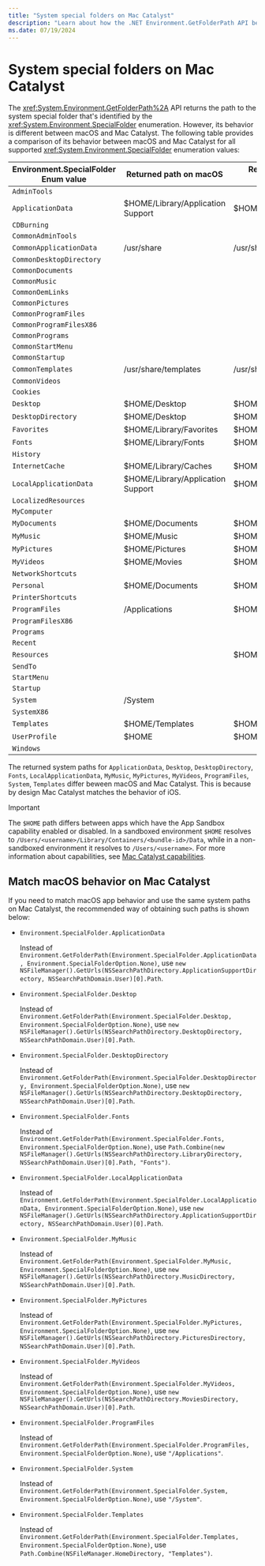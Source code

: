 ```yaml
---
title: "System special folders on Mac Catalyst"
description: "Learn about how the .NET Environment.GetFolderPath API behavior differs between macOS and Mac Catalyst."
ms.date: 07/19/2024
---
```


# System special folders on Mac Catalyst

The <xref:System.Environment.GetFolderPath%2A> API returns the path to the system special folder that's identified by the <xref:System.Environment.SpecialFolder> enumeration. However, its behavior is different between macOS and Mac Catalyst. The following table provides a comparison of its behavior between macOS and Mac Catalyst for all supported <xref:System.Environment.SpecialFolder> enumeration values:

| Environment.SpecialFolder Enum value | Returned path on macOS            | Returned path on Mac Catalyst |
|--------------------------------------|-----------------------------------|-------------------------------|
| `AdminTools`                         |                                   |                               |
| `ApplicationData`                    | $HOME/Library/Application Support | $HOME/Documents/.config       |
| `CDBurning`                          |                                   |                               |
| `CommonAdminTools`                   |                                   |                               |
| `CommonApplicationData`              | /usr/share                        | /usr/share                    |
| `CommonDesktopDirectory`             |                                   |                               |
| `CommonDocuments`                    |                                   |                               |
| `CommonMusic`                        |                                   |                               |
| `CommonOemLinks`                     |                                   |                               |
| `CommonPictures`                     |                                   |                               |
| `CommonProgramFiles`                 |                                   |                               |
| `CommonProgramFilesX86`              |                                   |                               |
| `CommonPrograms`                     |                                   |                               |
| `CommonStartMenu`                    |                                   |                               |
| `CommonStartup`                      |                                   |                               |
| `CommonTemplates`                    | /usr/share/templates              | /usr/share/templates          |
| `CommonVideos`                       |                                   |                               |
| `Cookies`                            |                                   |                               |
| `Desktop`                            | $HOME/Desktop                     | $HOME/Documents/Desktop       |
| `DesktopDirectory`                   | $HOME/Desktop                     | $HOME/Documents/Desktop       |
| `Favorites`                          | $HOME/Library/Favorites           | $HOME/Library/Favorites       |
| `Fonts`                              | $HOME/Library/Fonts               | $HOME/Documents/.fonts        |
| `History`                            |                                   |                               |
| `InternetCache`                      | $HOME/Library/Caches              | $HOME/Library/Caches          |
| `LocalApplicationData`               | $HOME/Library/Application Support | $HOME/Documents               |
| `LocalizedResources`                 |                                   |                               |
| `MyComputer`                         |                                   |                               |
| `MyDocuments`                        | $HOME/Documents                   | $HOME/Documents               |
| `MyMusic`                            | $HOME/Music                       | $HOME/Documents/Music         |
| `MyPictures`                         | $HOME/Pictures                    | $HOME/Documents/Pictures      |
| `MyVideos`                           | $HOME/Movies                      | $HOME/Documents/Videos        |
| `NetworkShortcuts`                   |                                   |                               |
| `Personal`                           | $HOME/Documents                   | $HOME/Documents               |
| `PrinterShortcuts`                   |                                   |                               |
| `ProgramFiles`                       | /Applications                     | $HOME/Applications            |
| `ProgramFilesX86`                    |                                   |                               |
| `Programs`                           |                                   |                               |
| `Recent`                             |                                   |                               |
| `Resources`                          |                                   | $HOME/Library                 |
| `SendTo`                             |                                   |                               |
| `StartMenu`                          |                                   |                               |
| `Startup`                            |                                   |                               |
| `System`                             | /System                           |                               |
| `SystemX86`                          |                                   |                               |
| `Templates`                          | $HOME/Templates                   | $HOME/Documents/Templates     |
| `UserProfile`                        | $HOME                             | $HOME                         |
| `Windows`                            |                                   |                               |

The returned system paths for `ApplicationData`, `Desktop`, `DesktopDirectory`, `Fonts`, `LocalApplicationData`, `MyMusic`, `MyPictures`, `MyVideos`, `ProgramFiles`, `System`, `Templates` differ beween macOS and Mac Catalyst. This is because by design Mac Catalyst matches the behavior of iOS.

> [!IMPORTANT]
> The `$HOME` path differs between apps which have the App Sandbox capability enabled or disabled. In a sandboxed environment `$HOME` resolves to `/Users/<username>/Library/Containers/<bundle-id>/Data`, while in a non-sandboxed environment it resolves to `/Users/<username>`. For more information about capabilities, see [Mac Catalyst capabilities](~/mac-catalyst/capabilities.md).

## Match macOS behavior on Mac Catalyst

If you need to match macOS app behavior and use the same system paths on Mac Catalyst, the recommended way of obtaining such paths is shown below:

- `Environment.SpecialFolder.ApplicationData`

    Instead of `Environment.GetFolderPath(Environment.SpecialFolder.ApplicationData, Environment.SpecialFolderOption.None)`, use `new NSFileManager().GetUrls(NSSearchPathDirectory.ApplicationSupportDirectory, NSSearchPathDomain.User)[0].Path`.

- `Environment.SpecialFolder.Desktop`

    Instead of `Environment.GetFolderPath(Environment.SpecialFolder.Desktop, Environment.SpecialFolderOption.None)`, use `new NSFileManager().GetUrls(NSSearchPathDirectory.DesktopDirectory, NSSearchPathDomain.User)[0].Path`.

- `Environment.SpecialFolder.DesktopDirectory`

    Instead of `Environment.GetFolderPath(Environment.SpecialFolder.DesktopDirectory, Environment.SpecialFolderOption.None)`, use `new NSFileManager().GetUrls(NSSearchPathDirectory.DesktopDirectory, NSSearchPathDomain.User)[0].Path`.

- `Environment.SpecialFolder.Fonts`

    Instead of `Environment.GetFolderPath(Environment.SpecialFolder.Fonts, Environment.SpecialFolderOption.None)`, use `Path.Combine(new NSFileManager().GetUrls(NSSearchPathDirectory.LibraryDirectory, NSSearchPathDomain.User)[0].Path, "Fonts")`.

- `Environment.SpecialFolder.LocalApplicationData`

    Instead of `Environment.GetFolderPath(Environment.SpecialFolder.LocalApplicationData, Environment.SpecialFolderOption.None)`, use `new NSFileManager().GetUrls(NSSearchPathDirectory.ApplicationSupportDirectory, NSSearchPathDomain.User)[0].Path`.

- `Environment.SpecialFolder.MyMusic`

    Instead of `Environment.GetFolderPath(Environment.SpecialFolder.MyMusic, Environment.SpecialFolderOption.None)`, use `new NSFileManager().GetUrls(NSSearchPathDirectory.MusicDirectory, NSSearchPathDomain.User)[0].Path`.

- `Environment.SpecialFolder.MyPictures`

    Instead of `Environment.GetFolderPath(Environment.SpecialFolder.MyPictures, Environment.SpecialFolderOption.None)`, use `new NSFileManager().GetUrls(NSSearchPathDirectory.PicturesDirectory, NSSearchPathDomain.User)[0].Path`.

- `Environment.SpecialFolder.MyVideos`

    Instead of `Environment.GetFolderPath(Environment.SpecialFolder.MyVideos, Environment.SpecialFolderOption.None)`, use `new NSFileManager().GetUrls(NSSearchPathDirectory.MoviesDirectory, NSSearchPathDomain.User)[0].Path`.

- `Environment.SpecialFolder.ProgramFiles`

    Instead of `Environment.GetFolderPath(Environment.SpecialFolder.ProgramFiles, Environment.SpecialFolderOption.None)`, use `"/Applications"`.

- `Environment.SpecialFolder.System`

    Instead of `Environment.GetFolderPath(Environment.SpecialFolder.System, Environment.SpecialFolderOption.None)`, use `"/System"`.

- `Environment.SpecialFolder.Templates`

    Instead of `Environment.GetFolderPath(Environment.SpecialFolder.Templates, Environment.SpecialFolderOption.None)`, use `Path.Combine(NSFileManager.HomeDirectory, "Templates")`.

